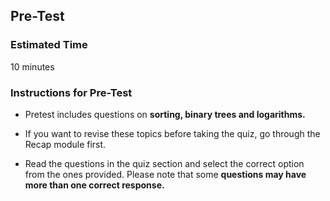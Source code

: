 ## Pre-Test  

### Estimated Time
10 minutes

### Instructions for Pre-Test

- Pretest includes questions on **sorting, binary trees and logarithms.**

- If you want to revise these topics before taking the quiz, go through the Recap module first.

- Read the questions in the quiz section and select the correct option from the ones provided. Please note that some **questions may have more than one correct response.**




